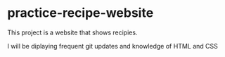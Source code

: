 # practice-recipe-website
This project is a website that shows recipies.

I will be diplaying frequent git updates and knowledge of HTML and CSS
